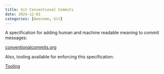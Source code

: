 ```yaml
---
title: Git Conventional Commits
date: 2024-12-01
categories: [Awesome, Git]
---
```


A specification for adding human and machine readable meaning to commit messages:

[conventionalcommits.org](https://www.conventionalcommits.org)

Also, tooling available for enforcing this specification:

[Tooling](https://www.conventionalcommits.org/en/about/#tooling-for-conventional-commits)